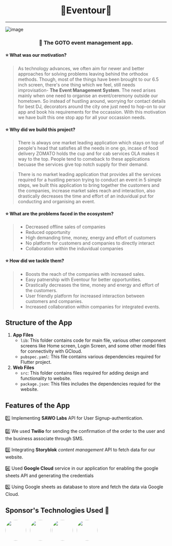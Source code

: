 # <div align=center>🌟Eventour🌟</div>
---
![image](https://user-images.githubusercontent.com/74864004/138554391-54b7a33e-d564-4f1b-8053-007581e4ec4c.png)

### **<p align="center">📌 The GOTO event management app.</p>**


#### ⭐ What was our motivation?
>As technology advances, we often aim for newer and better approaches for solving problems leaving behind the orthodox methods. Though, most of the things have been brought to our 6.5 inch screen, there's one thing which we feel, still needs improvisation- **The Event Management System**. The need arises mainly when one need to organise an event/ceremony outside our hometown. So instead of hustling around, worrying for contact details for best DJ, decorators around the city one just need to hop-on to our app and book his requirements for the occassion. With this motivation we have built this one stop app for all your occassion needs.

#### ⭐ Why did we build this project?

>There is always one market leading application which stays on top of people's head that satisfies all the needs in one go, incase of food delivery ZOMATO holds the cup and for cab services OLA makes it way to the top. People tend to comeback to these applications becuase the services give top notch supply for their demand.

>  There is no market leading application that provides all the services required for a hustling person trying to conduct an event in 5 simple steps, we built this application to bring together the customers and the companies, increase market sales reach and interaction, also drastically decreases the time and effort of an induvidual put for conducting and organising an event.

#### ⭐ What are the problems faced in the ecosystem?
>- Decreased offline sales of companies  
>- Reduced opportunity 
>- High demanding time, money, energy and effort of customers 
>- No platform for customers and companies to directly interact
>- Collaboration within the induvidual companies 

#### ⭐ How did we tackle them?
>- Boosts the reach of the companies with increased sales.
>- Easy patnership with Eventour for better opportunities.
>- Drastically decreases the time, money and energy and effort of the customers.
>- User friendly platform for increased interaction between customers and companies.
>- Increased collaboration within companies for integrated events.   



## Structure of the App
1. **App Files**
    * `lib`: This folder contains code for main file, various other component screens like Home screen, Login Screen, and some other model files for connectivity with GCloud.
    * `pubspec.yaml`: This file contains various dependencies required for Flutter project.
1. **Web Files**
    * `src`: This folder contains files required for adding design and functionality to website.
    * `package.json`: This files includes the dependencies requied for the website.

##  Features of the App
1️⃣ Implementing **SAWO Labs** API for User Signup-authentication. <br><br>
2️⃣ We used **Twilio**  for sending the confirmation of the order to the user and the business associate through SMS.<br><br>
3️⃣ Integrating **Storyblok** *content management* API to fetch data for our website.<br><br>
4️⃣  Used **Google Cloud** service in our application for enabling the google sheets API and generating the credentials <br><br>
5️⃣ Using Google sheets as database to store and fetch the data via Google Cloud.<br>

## Sponsor's Technologies Used 🤩
<span >
<a href="url"><img src="https://ps.w.org/sawo-labs/assets/icon-256x256.png?rev=2582832" height="auto" width="65" style="border-radius:50%"></a>
</span>&nbsp;
<span>
<a href="url"><img src="https://avatars.githubusercontent.com/u/13880908?s=280&v=4" height="65" width="65" style="border-radius:50%"></a>
</span>

<span>
<a href="url"><img src="https://encrypted-tbn0.gstatic.com/images?q=tbn:ANd9GcRZr5oR6h7RMxYVQGF0PURdPBpT6PfErX5xRrtZxPWPqKsx4BGm9oIPaze5_1d-MaDPiwY&usqp=CAU" height="65" width="65" style="border-radius:50%"></a>
</span>&nbsp;
<span>
<a href="url"><img src="https://pbs.twimg.com/profile_images/748571787584221186/mw_08wQb_400x400.jpg" height="65" width="65" style="border-radius:50%"></a>
</span>













